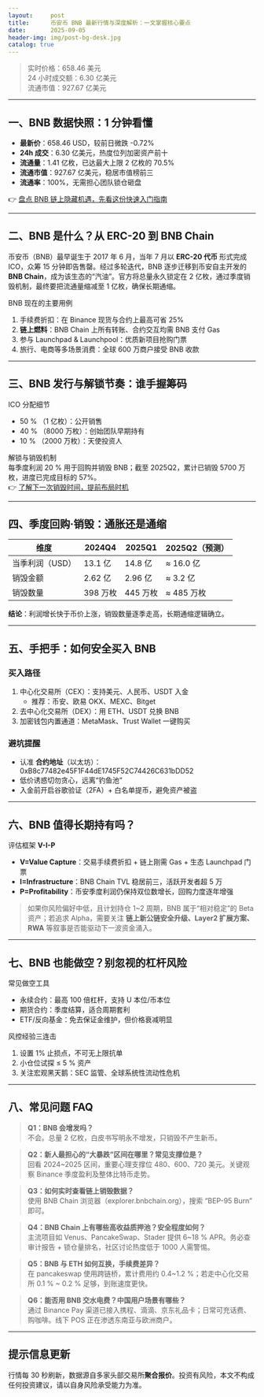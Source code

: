 ```yaml
---
layout:     post
title:      币安币 BNB 最新行情与深度解析：一文掌握核心要点
date:       2025-09-05
header-img: img/post-bg-desk.jpg
catalog: true
---
```


> 实时价格：658.46 美元  
> 24 小时成交额：6.30 亿美元  
> 流通市值：927.67 亿美元  

---

## 一、BNB 数据快照：1 分钟看懂

- **最新价**：658.46 USD，较前日微跌 -0.72%  
- **24h 成交**：6.30 亿美元，热度位列加密资产前十  
- **流通量**：1.41 亿枚，已达最大上限 2 亿枚的 70.5%  
- **流通市值**：927.67 亿美元，稳居市值榜前三  
- **流通率**：100%，无需担心团队锁仓砸盘  

👉 [盘点 BNB 链上隐藏机遇，先看这份快速入门指南](https://okxdog.com/)

---

## 二、BNB 是什么？从 ERC-20 到 BNB Chain

币安币（BNB）最早诞生于 2017 年 6 月，当年 7 月以 **ERC-20 代币** 形式完成 ICO，众筹 15 分钟即告售罄。经过多轮迭代，BNB 逐步迁移到币安自主开发的 **BNB Chain**，成为该生态的“汽油”。官方将总量永久锁定在 2 亿枚，通过季度销毁机制，最终要把流通量缩减至 1 亿枚，确保长期通缩。

BNB 现在的主要用例  
1. 手续费折扣：在 Binance 现货与合约上最高可省 25%  
2. **链上燃料**：BNB Chain 上所有转账、合约交互均需 BNB 支付 Gas  
3. 参与 Launchpad & Launchpool：优质新项目抢购门票  
4. 旅行、电商等多场景消费：全球 600 万商户接受 BNB 收款  

---

## 三、BNB 发行与解锁节奏：谁手握筹码

ICO 分配细节  
- 50 % （1 亿枚）：公开销售  
- 40 % （8000 万枚）：创始团队早期持有  
- 10 % （2000 万枚）：天使投资人  

解锁与销毁机制  
每季度利润 20 % 用于回购并销毁 BNB；截至 2025Q2，累计已销毁 5700 万枚，进度已完成目标的 57%。  
👉 [了解下一次销毁时间，提前布局时机](https://okxdog.com/)

---

## 四、季度回购·销毁：通胀还是通缩

| 维度 | 2024Q4 | 2025Q1 | 2025Q2（预测） |
|---|---|---|---|
| 当季利润（USD） | 13.1 亿 | 14.8 亿 | ≈ 16.0 亿 |
| 销毁金额 | 2.62 亿 | 2.96 亿 | ≈ 3.2 亿 |
| 销毁数量 | 398 万枚 | 445 万枚 | ≈ 485 万枚 |

**结论**：利润增长快于币价上涨，销毁数量逐季走高，长期通缩逻辑确立。

---

## 五、手把手：如何安全买入 BNB

### 买入路径

1. 中心化交易所（CEX）：支持美元、人民币、USDT 入金  
   - 推荐：币安、欧易 OKX、MEXC、Bitget  
2. 去中心化交易所（DEX）：用 ETH、USDT 兑换 BNB  
3. 加密钱包内置通道：MetaMask、Trust Wallet 一键购买

### 避坑提醒

- 认准 **合约地址**（以太坊）：0xB8c77482e45F1F44dE1745F52C74426C631bDD52  
- 低价诱惑切勿贪心，远离“钓鱼池”  
- 入金前开启谷歌验证（2FA）+ 白名单提币，避免资产被盗  

---

## 六、BNB 值得长期持有吗？

评估框架 **V-I-P**  
- **V=Value Capture**：交易手续费折扣 + 链上刚需 Gas + 生态 Launchpad 门票  
- **I=Infrastructure**：BNB Chain TVL 稳居前三，活跃开发者超 5 万  
- **P=Profitability**：币安季度利润仍保持双位数增长，回购力度逐年增强  

> 如果你风险偏好中低，且计划持仓 1~2 周期，BNB 属于“相对稳定”的 Beta 资产；若追求 Alpha，需要关注 **链上新公链安全升级、Layer2 扩展方案、RWA** 等叙事是否能驱动下一波资金涌入。

---

## 七、BNB 也能做空？别忽视的杠杆风险

常见做空工具  
- 永续合约：最高 100 倍杠杆，支持 U 本位/币本位  
- 期货合约：季度结算，适合周期套利  
- ETF/反向基金：免去保证金维护，但价格衰减明显

风控经验三连击  
1. 设置 1% 止损点，不可无上限抗单  
2. 小仓位试探 ≤ 5 % 资产  
3. 关注宏观黑天鹅：SEC 监管、全球系统性流动性危机

---

## 八、常见问题 FAQ

>**Q1：BNB 会增发吗？**  
> 不会。总量 2 亿枚，白皮书写明永不增发，只销毁不产生新币。

>**Q2：新人最担心的“大暴跌”区间在哪里？常见支撑位是？**  
> 回看 2024~2025 区间，重要心理支撑位 480、600、720 美元。关键观察 Binance 季度盈利及整体比特币走势。

>**Q3：如何实时查看链上销毁数据？**  
> 使用 BNB Chain 浏览器（explorer.bnbchain.org），搜索 “BEP-95 Burn” 即可。

>**Q4：BNB Chain 上有哪些高收益质押池？安全程度如何？**  
> 主流项目如 Venus、PancakeSwap、Stader 提供 6~18 % APR。务必查审计报告 + 锁仓量排名，社区讨论热度低于 1000 人需警惕。

>**Q5：BNB 与 ETH 如何互换，手续费差异？**  
> 在 pancakeswap 使用跨链桥，累计费用约 0.4~1.2 %；若走中心化交易所 0.1 % ~ 0.2 % 足够，到账速度更快。

>**Q6：能否用 BNB 交水电费？中国用户场景有哪些？**  
> 通过 Binance Pay 渠道已接入携程、滴滴、京东礼品卡；日常可充话费、购咖啡。线下 POS 正在渗透东南亚与欧洲商户。

---

## 提示信息更新

行情每 30 秒刷新，数据源自多家头部交易所**聚合报价**。投资有风险，本文不构成任何投资建议，请以自身风险承受能力为准。
